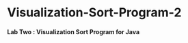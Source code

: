 Visualization-Sort-Program-2
============================

#### Lab Two : Visualization Sort Program for Java 
